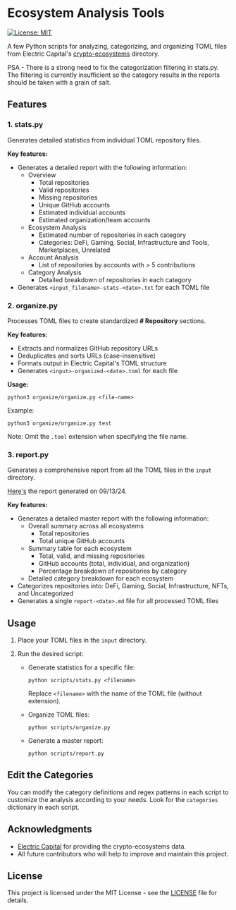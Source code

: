 # Ecosystem Analysis Tools

[![License: MIT](https://img.shields.io/badge/License-MIT-yellow.svg)](https://opensource.org/licenses/MIT)

A few Python scripts for analyzing, categorizing, and organizing TOML files from Electric Capital's [crypto-ecosystems](https://github.com/electric-capital/crypto-ecosystems) directory.

PSA - There is a strong need to fix the categorization filtering in stats.py. The filtering is currently insufficient so the category results in the reports should be taken with a grain of salt. 

## Features

### 1. stats.py

Generates detailed statistics from individual TOML repository files.

**Key features:**
- Generates a detailed report with the following information:
  - Overview
    - Total repositories
    - Valid repositories
    - Missing repositories
    - Unique GitHub accounts
    - Estimated individual accounts
    - Estimated organization/team accounts
  - Ecosystem Analysis
    - Estimated number of repositories in each category
    - Categories: DeFi, Gaming, Social, Infrastructure and Tools, Marketplaces, Unrelated
  - Account Analysis
    - List of repositories by accounts with > 5 contributions
  - Category Analysis
    - Detailed breakdown of repositories in each category
- Generates `<input_filename>-stats-<date>.txt` for each TOML file

### 2. organize.py

Processes TOML files to create standardized **# Repository** sections. 

**Key features:**
- Extracts and normalizes GitHub repository URLs
- Deduplicates and sorts URLs (case-insensitive)
- Formats output in Electric Capital's TOML structure
- Generates `<input>-organized-<date>.toml` for each file

**Usage:**
```
python3 organize/organize.py <file-name>
```
Example:
```
python3 organize/organize.py test
```
Note: Omit the `.toml` extension when specifying the file name.

### 3. report.py

Generates a comprehensive report from all the TOML files in the `input` directory.

[Here's](./output/report-09-13-24.md) the report generated on 09/13/24.

**Key features:**
- Generates a detailed master report with the following information:
  - Overall summary across all ecosystems
    - Total repositories
    - Total unique GitHub accounts
  - Summary table for each ecosystem
    - Total, valid, and missing repositories
    - GitHub accounts (total, individual, and organization)
    - Percentage breakdown of repositories by category
  - Detailed category breakdown for each ecosystem
- Categorizes repositories into: DeFi, Gaming, Social, Infrastructure, NFTs, and Uncategorized
- Generates a single `report-<date>.md` file for all processed TOML files

## Usage

1. Place your TOML files in the `input` directory.

2. Run the desired script:

   - Generate statistics for a specific file:
     ```
     python scripts/stats.py <filename>
     ```
     Replace `<filename>` with the name of the TOML file (without extension).

   - Organize TOML files:
     ```
     python scripts/organize.py
     ```

   - Generate a master report:
     ```
     python scripts/report.py
     ```

## Edit the Categories

You can modify the category definitions and regex patterns in each script to customize the analysis according to your needs. Look for the `categories` dictionary in each script.

## Acknowledgments

- [Electric Capital](https://github.com/electric-capital/crypto-ecosystems) for providing the crypto-ecosystems data.
- All future contributors who will help to improve and maintain this project.

## License

This project is licensed under the MIT License - see the [LICENSE](LICENSE) file for details.
